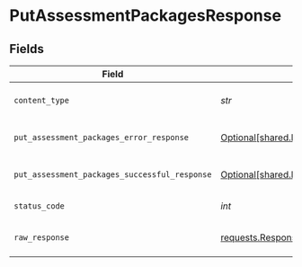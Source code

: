 # PutAssessmentPackagesResponse


## Fields

| Field                                                                                                                      | Type                                                                                                                       | Required                                                                                                                   | Description                                                                                                                |
| -------------------------------------------------------------------------------------------------------------------------- | -------------------------------------------------------------------------------------------------------------------------- | -------------------------------------------------------------------------------------------------------------------------- | -------------------------------------------------------------------------------------------------------------------------- |
| `content_type`                                                                                                             | *str*                                                                                                                      | :heavy_check_mark:                                                                                                         | HTTP response content type for this operation                                                                              |
| `put_assessment_packages_error_response`                                                                                   | [Optional[shared.PutAssessmentPackagesErrorResponse]](../../models/shared/putassessmentpackageserrorresponse.md)           | :heavy_minus_sign:                                                                                                         | PUT /assessment/packages Error response                                                                                    |
| `put_assessment_packages_successful_response`                                                                              | [Optional[shared.PutAssessmentPackagesSuccessfulResponse]](../../models/shared/putassessmentpackagessuccessfulresponse.md) | :heavy_minus_sign:                                                                                                         | PUT /assessment/packages Successful response                                                                               |
| `status_code`                                                                                                              | *int*                                                                                                                      | :heavy_check_mark:                                                                                                         | HTTP response status code for this operation                                                                               |
| `raw_response`                                                                                                             | [requests.Response](https://requests.readthedocs.io/en/latest/api/#requests.Response)                                      | :heavy_minus_sign:                                                                                                         | Raw HTTP response; suitable for custom response parsing                                                                    |